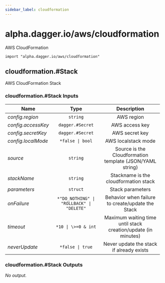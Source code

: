 ```yaml
---
sidebar_label: cloudformation
---
```


# alpha.dagger.io/aws/cloudformation

AWS CloudFormation

```cue
import "alpha.dagger.io/aws/cloudformation"
```

## cloudformation.#Stack

AWS CloudFormation Stack

### cloudformation.#Stack Inputs

| Name                 | Type                                         | Description                                                     |
| -------------        |:-------------:                               |:-------------:                                                  |
|*config.region*       | `string`                                     |AWS region                                                       |
|*config.accessKey*    | `dagger.#Secret`                             |AWS access key                                                   |
|*config.secretKey*    | `dagger.#Secret`                             |AWS secret key                                                   |
|*config.localMode*    | `*false \| bool`                             |AWS localstack mode                                              |
|*source*              | `string`                                     |Source is the Cloudformation template (JSON/YAML string)         |
|*stackName*           | `string`                                     |Stackname is the cloudformation stack                            |
|*parameters*          | `struct`                                     |Stack parameters                                                 |
|*onFailure*           | `*"DO_NOTHING" \| "ROLLBACK" \| "DELETE"`    |Behavior when failure to create/update the Stack                 |
|*timeout*             | `*10 \| \>=0 & int`                          |Maximum waiting time until stack creation/update (in minutes)    |
|*neverUpdate*         | `*false \| true`                             |Never update the stack if already exists                         |

### cloudformation.#Stack Outputs

_No output._
